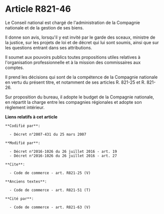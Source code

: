 # Article R821-46

Le Conseil national est chargé de l'administration de la Compagnie nationale et de la gestion de ses biens. 

Il donne son avis, lorsqu'il y est invité par le garde des sceaux, ministre de la justice, sur les projets de loi et de
décret qui lui sont soumis, ainsi que sur les questions entrant dans ses attributions. 

Il soumet aux pouvoirs publics toutes propositions utiles relatives à l'organisation professionnelle et à la mission des
commissaires aux comptes. 

Il prend les décisions qui sont de la compétence de la Compagnie nationale en vertu du présent titre, et notamment de ses
articles R. 821-25 et R. 821-26. 

Sur proposition du bureau, il adopte le budget de la Compagnie nationale, en répartit la charge entre les compagnies
régionales et adopte son règlement intérieur.

**Liens relatifs à cet article**

	**Codifié par**:

	  - Décret n°2007-431 du 25 mars 2007

	**Modifié par**:

	  - Décret n°2016-1026 du 26 juillet 2016 - art. 19
	  - Décret n°2016-1026 du 26 juillet 2016 - art. 27

	**Cite**:

	  - Code de commerce - art. R821-25 (V)

	**Anciens textes**:

	  - Code de commerce - art. R821-51 (T)

	**Cité par**:

	  - Code de commerce - art. R821-63 (V)
